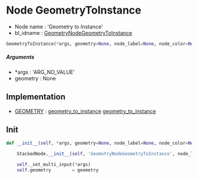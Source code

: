 # Node GeometryToInstance

- Node name : 'Geometry to Instance'
- bl_idname : [GeometryNodeGeometryToInstance](https://docs.blender.org/api/current/bpy.types.GeometryNodeGeometryToInstance.html)


``` python
GeometryToInstance(*args, geometry=None, node_label=None, node_color=None)
```
##### Arguments

- *args : 'ARG_NO_VALUE'
- geometry : None

## Implementation

- [GEOMETRY](/docs/GeoNodes/GEOMETRY.md) : [geometry_to_instance](/docs/GeoNodes/socket_GEOMETRY.md#geometry_to_instance) [geometry_to_instance](/docs/GeoNodes/socket_GEOMETRY.md#geometry_to_instance)

## Init

``` python
def __init__(self, *args, geometry=None, node_label=None, node_color=None):

    StackedNode.__init__(self, 'GeometryNodeGeometryToInstance', node_label=node_label, node_color=node_color)

    self._set_multi_input(*args)
    self.geometry        = geometry
```
